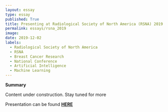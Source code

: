```yaml
---
layout: essay
type: essay
published: True
title: Presenting at Radiological Society of North America (RSNA) 2019
permalink: essays/rsna_2019
image: 
date: 2019-12-02
labels:
  - Radiological Society of North America
  - RSNA
  - Breast Cancer Research
  - National Conference
  - Artificial Intelligence
  - Machine Learning
---
```


__Summary__

Content under construction. Stay tuned for more

Presentation can be found [__HERE__](../docs/lleong_rsna19_oral.pdf)


<br>
